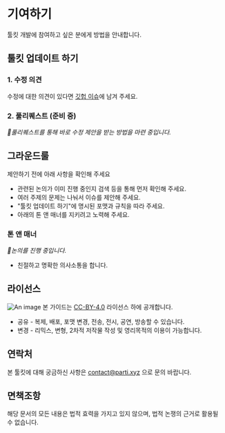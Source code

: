 # 기여하기

툴킷 개발에 참여하고 싶은 분에게 방법을 안내합니다.

## 툴킷 업데이트 하기 

### 1. 수정 의견
수정에 대한 의견이 있다면 [깃헙 이슈](https://github.com/parti-coop/toolkit/issues)에 남겨 주세요. 

### 2. 풀리퀘스트 (준비 중)
_📌풀리퀘스트를 통해 바로 수정 제안을 받는 방법을 마련 중입니다._

## 그라운드룰
제안하기 전에 아래 사항을 확인해 주세요

* 관련된 논의가 이미 진행 중인지 검색 등을 통해 먼저 확인해 주세요. 
* 여러 주제의 문제는 나눠서 이슈를 제안해 주세요. 
* "툴킷 업데이트 하기"에 명시된 포맷과 규칙을 따라 주세요.
* 아래의 톤 앤 매너를 지키려고 노력해 주세요.

### 톤 앤 매너
_📌논의를 진행 중입니다._ 
* 친절하고 명확한 의사소통을 합니다. 

## 라이선스

![An image](/assets/img/ccby4.png) 
본 가이드는 [CC-BY-4.0](https://creativecommons.org/licenses/by/4.0/) 라이선스 하에 공개합니다.
* 공유 - 복제, 배포, 포맷 변경, 전송, 전시, 공연, 방송할 수 있습니다.
* 변경 - 리믹스, 변형, 2차적 저작물 작성 및 영리목적의 이용이 가능합니다.

## 연락처
본 툴킷에 대해 궁금하신 사항은 contact@parti.xyz 으로 문의 바랍니다.

## 면책조항
해당 문서의 모든 내용은 법적 효력을 가지고 있지 않으며, 법적 논쟁의 근거로 활용될 수 없습니다.
